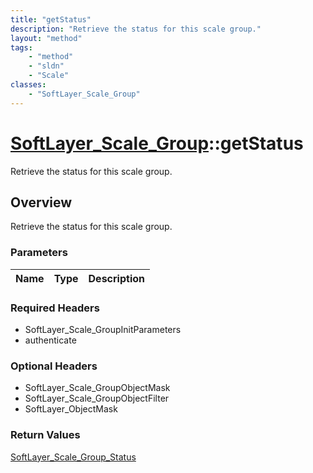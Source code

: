 ```yaml
---
title: "getStatus"
description: "Retrieve the status for this scale group."
layout: "method"
tags:
    - "method"
    - "sldn"
    - "Scale"
classes:
    - "SoftLayer_Scale_Group"
---
```

# [SoftLayer_Scale_Group](/reference/services/SoftLayer_Scale_Group)::getStatus

Retrieve the status for this scale group.


## Overview 
Retrieve the status for this scale group.

### Parameters 
|Name | Type | Description |
| --- | --- | --- |


### Required Headers
* SoftLayer_Scale_GroupInitParameters
* authenticate

### Optional Headers
* SoftLayer_Scale_GroupObjectMask
* SoftLayer_Scale_GroupObjectFilter
* SoftLayer_ObjectMask

### Return Values
<a href='/reference/datatypes/SoftLayer_Scale_Group_Status'>SoftLayer_Scale_Group_Status </a>

